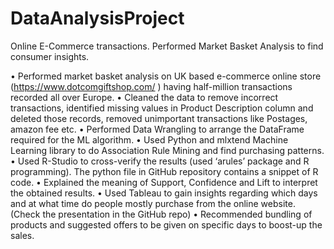 # DataAnalysisProject


Online E-Commerce transactions.
Performed Market Basket Analysis to find consumer insights. 


•	Performed market basket analysis on UK based e-commerce online store (https://www.dotcomgiftshop.com/ ) having half-million transactions recorded all over Europe. 
•	Cleaned the data to remove incorrect transactions, identified missing values in Product Description column and deleted those records, removed unimportant transactions like Postages, amazon fee etc. 
•	Performed Data Wrangling to arrange the DataFrame required for the ML algorithm. 
•	Used Python and mlxtend Machine Learning library to do Association Rule Mining and find purchasing patterns. 
•	Used R-Studio to cross-verify the results (used ‘arules’ package and R programming). The python file in GitHub repository contains a snippet of R code. 
•	Explained the meaning of Support, Confidence and Lift to interpret the obtained results. 
•	Used Tableau to gain insights regarding which days and at what time do people mostly purchase from the online website. (Check the presentation in the GitHub repo) 
•	Recommended bundling of products and suggested offers to be given on specific days to boost-up the sales. 
